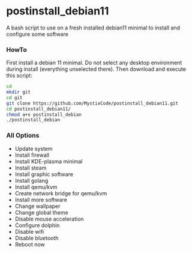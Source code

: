 # postinstall_debian11
A bash script to use on a fresh installed debian11 minimal to install and configure some software

### HowTo
First install a debian 11 minimal. Do not select any desktop environment during install (everything unselected there).
Then download and execute this script:

```bash
cd
mkdir git
cd git
git clone https://github.com/MystixCode/postinstall_debian11.git
cd postinstall_debian11/
chmod a+x postinstall_debian
./postinstall_debian
```

### All Options
 - Update system
 - Install firewall
 - Install KDE-plasma minimal
 - Install steam
 - Install graphic software
 - Install golang
 - Install qemu/kvm
 - Create network bridge for qemu/kvm
 - Install more software
 - Change wallpaper
 - Change global theme
 - Disable mouse acceleration
 - Configure dolphin
 - Disable wifi
 - Disable bluetooth
 - Reboot now
